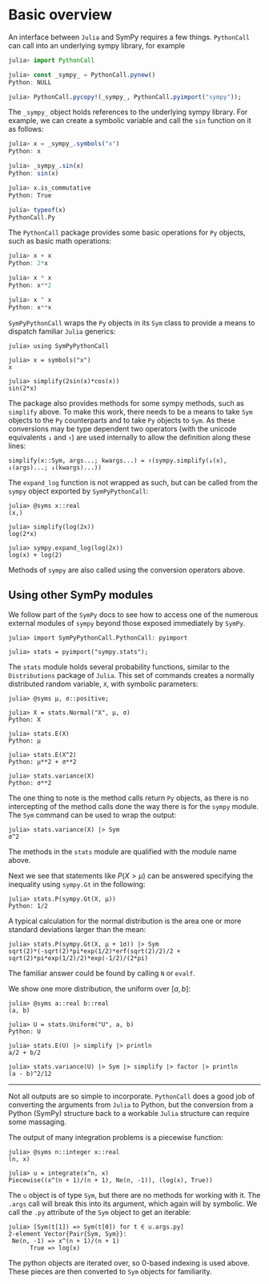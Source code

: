 # Basic overview

An interface between `Julia` and SymPy requires a few things. `PythonCall` can call into an underlying sympy library, for example

```julia
julia> import PythonCall

julia> const _sympy_ = PythonCall.pynew()
Python: NULL

julia> PythonCall.pycopy!(_sympy_, PythonCall.pyimport("sympy"));
```

The `_sympy_` object holds references to the underlying sympy library. For example, we can create a symbolic variable and call the `sin` function on it as follows:

```julia
julia> x = _sympy_.symbols("x")
Python: x

julia> _sympy_.sin(x)
Python: sin(x)

julia> x.is_commutative
Python: True

julia> typeof(x)
PythonCall.Py
```

The `PythonCall` package provides some basic operations for `Py` objects, such as basic math operations:

```julia
julia> x + x
Python: 2*x

julia> x * x
Python: x**2

julia> x ^ x
Python: x**x
```

`SymPyPythonCall` wraps the `Py` objects in its `Sym` class to provide a means to dispatch familiar `Julia` generics:

```jldoctest overview
julia> using SymPyPythonCall

```

```jldoctest overview
julia> x = symbols("x")
x

julia> simplify(2sin(x)*cos(x))
sin(2*x)
```

The package also provides methods for some sympy methods, such as `simplify` above. To make this work, there needs to be a means to take `Sym` objects to the `Py` counterparts and to take `Py` objects to `Sym`. As these conversions may be type dependent two operators (with the unicode equivalents `↓` and  `↑`) are used internally to allow the definition along these lines:

```
simplify(x::Sym, args...; kwargs...) = ↑(sympy.simplify(↓(x), ↓(args)...; ↓(kwargs)...))
```

The `expand_log` function is not wrapped as such, but can be called from the `sympy` object exported by `SymPyPythonCall`:

```jldoctest overview
julia> @syms x::real
(x,)

julia> simplify(log(2x))
log(2*x)

julia> sympy.expand_log(log(2x))
log(x) + log(2)
```

Methods of `sympy` are also called using the conversion operators above.

## Using other SymPy modules

We follow part of the `SymPy` docs to see how to access one of the numerous external modules of `sympy` beyond those exposed immediately by `SymPy`.



```jldoctest overview
julia> import SymPyPythonCall.PythonCall: pyimport

julia> stats = pyimport("sympy.stats");
```

The `stats` module holds several probability functions, similar to the `Distributions` package of `Julia`. This set of commands creates a normally distributed random variable, `X`, with symbolic parameters:

```jldoctest overview
julia> @syms μ, σ::positive;

julia> X = stats.Normal("X", μ, σ)
Python: X

julia> stats.E(X)
Python: μ

julia> stats.E(X^2)
Python: μ**2 + σ**2

julia> stats.variance(X)
Python: σ**2
```

The one thing to note is the method calls return `Py` objects, as there is no intercepting of the method calls done the way there is for the `sympy` module. The `Sym` command can be used to wrap the output:

```jldoctest overview
julia> stats.variance(X) |> Sym
σ^2
```

The methods in the `stats` module are qualified with the module name above.

Next we see that statements like $P(X > \mu)$ can be answered specifying the inequality using `sympy.Gt` in the following:

```jldoctest overview
julia> stats.P(sympy.Gt(X, μ))
Python: 1/2
```

A typical calculation for the normal distribution is the area one or more standard deviations larger than the mean:

```jldoctest overview
julia> stats.P(sympy.Gt(X, μ + 1σ)) |> Sym
sqrt(2)*(-sqrt(2)*pi*exp(1/2)*erf(sqrt(2)/2)/2 + sqrt(2)*pi*exp(1/2)/2)*exp(-1/2)/(2*pi)
```

The familiar  answer could be found by calling `N` or `evalf`.

We show one more distribution, the uniform over $[a,b]$:

```jldoctest overview
julia> @syms a::real b::real
(a, b)

julia> U = stats.Uniform("U", a, b)
Python: U

julia> stats.E(U) |> simplify |> println
a/2 + b/2

julia> stats.variance(U) |> Sym |> simplify |> factor |> println
(a - b)^2/12
```

----

Not all outputs are so simple to incorporate. `PythonCall` does a good job of converting the arguments from `Julia` to Python, but the conversion from a Python (SymPy) structure back to a workable `Julia` structure can require some massaging.


The output of many integration problems is a piecewise function:

```jldoctest overview
julia> @syms n::integer x::real
(n, x)

julia> u = integrate(x^n, x)
Piecewise((x^(n + 1)/(n + 1), Ne(n, -1)), (log(x), True))
```


The `u` object is of type `Sym`, but there are no methods for working with it. The `.args` call will break this into its argument, which again will by symbolic. We call the `.py` attribute of the `Sym` object to get an iterable:




```jldoctest overview
julia> [Sym(t[1]) => Sym(t[0]) for t ∈ u.args.py]
2-element Vector{Pair{Sym, Sym}}:
 Ne(n, -1) => x^(n + 1)/(n + 1)
      True => log(x)
```

The python objects are iterated over, so 0-based indexing is used above. These pieces are then converted to `Sym` objects for familiarity.
